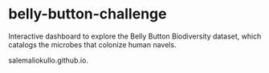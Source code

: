 # belly-button-challenge
Interactive dashboard to explore the Belly Button Biodiversity dataset, which catalogs the microbes that colonize human navels.


salemaliokullo.github.io.
